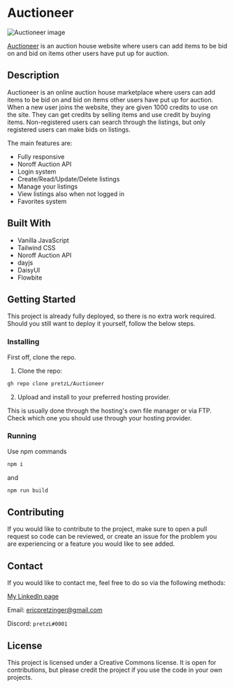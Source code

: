 # Auctioneer

![Auctioneer image](https://user-images.githubusercontent.com/30121693/207898494-807af44b-5f5f-40f2-8890-8c6be09bd63e.png)


[Auctioneer](Auctioneer-sp2.netlify.app) is an auction house website where users can add items to be bid on and bid on items other users have put up for auction.

## Description

Auctioneer is an online auction house marketplace where users can add items to be bid on and bid on items other users have put up for auction. When a new user joins the website, they are given 1000 credits to use on the site. They can get credits by selling items and use credit by buying items. Non-registered users can search through the listings, but only registered users can make bids on listings.

The main features are:

- Fully responsive
- Noroff Auction API
- Login system
- Create/Read/Update/Delete listings
- Manage your listings
- View listings also when not logged in
- Favorites system

## Built With

- Vanilla JavaScript
- Tailwind CSS
- Noroff Auction API
- dayjs
- DaisyUI
- Flowbite

## Getting Started

This project is already fully deployed, so there is no extra work required. Should you still want to deploy it yourself, follow the below steps.

### Installing

First off, clone the repo.

1. Clone the repo:

```bash
gh repo clone pretzL/Auctioneer
```

2. Upload and install to your preferred hosting provider.

This is usually done through the hosting's own file manager or via FTP. Check which one you should use through your hosting provider.

### Running

Use npm commands
```bash
npm i
```
and
```bash
npm run build
```

## Contributing

If you would like to contribute to the project, make sure to open a pull request so code can be reviewed, or create an issue for the problem you are experiencing or a feature you would like to see added.

## Contact

If you would like to contact me, feel free to do so via the following methods:

[My LinkedIn page](https://www.linkedin.com/in/eric-pretzinger-0753551a4/)

Email: ericpretzinger@gmail.com

Discord: `pretzL#0001`

## License

This project is licensed under a Creative Commons license. It is open for contributions, but please credit the project if you use the code in your own projects.

 
